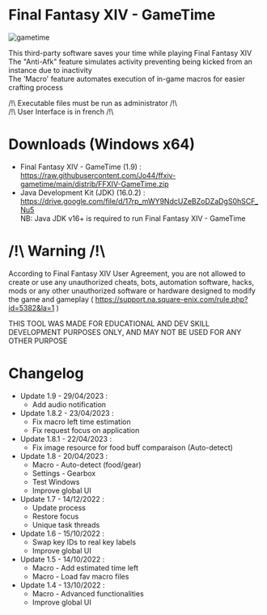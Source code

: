# Final Fantasy XIV - GameTime

![gametime](https://user-images.githubusercontent.com/38272817/235270700-5da84961-0f53-412c-bfc8-bca0fc3bcf88.png)

This third-party software saves your time while playing Final Fantasy XIV  
The "Anti-Afk" feature simulates activity preventing being kicked from an instance due to inactivity  
The 'Macro' feature automates execution of in-game macros for easier crafting process

/!\ Executable files must be run as administrator /!\  
/!\ User Interface is in french /!\  

# Downloads (Windows x64)

* Final Fantasy XIV - GameTime (1.9) :  
https://raw.githubusercontent.com/Jo44/ffxiv-gametime/main/distrib/FFXIV-GameTime.zip  
* Java Development Kit (JDK) (16.0.2) :  
https://drive.google.com/file/d/17rp_mWY9NdcUZeBZoDZaDgS0hSCF_Nu5  
NB: Java JDK v16+ is required to run Final Fantasy XIV - GameTime

# /!\ Warning /!\\

According to Final Fantasy XIV User Agreement, you are not allowed to create or use any unauthorized cheats, bots, automation software, hacks, mods or any other unauthorized software or hardware designed to modify the game and gameplay ( https://support.na.square-enix.com/rule.php?id=5382&la=1 )

THIS TOOL WAS MADE FOR EDUCATIONAL AND DEV SKILL DEVELOPMENT PURPOSES ONLY, AND MAY NOT BE USED FOR ANY OTHER PURPOSE

# Changelog

* Update 1.9 - 29/04/2023 :  
  * Add audio notification
* Update 1.8.2 - 23/04/2023 :  
  * Fix macro left time estimation  
  * Fix request focus on application 
* Update 1.8.1 - 22/04/2023 :  
  * Fix image resource for food buff comparaison (Auto-detect)
* Update 1.8 - 20/04/2023 :  
  * Macro - Auto-detect (food/gear)  
  * Settings - Gearbox  
  * Test Windows  
  * Improve global UI  
* Update 1.7 - 14/12/2022 :  
  * Update process  
  * Restore focus  
  * Unique task threads  
* Update 1.6 - 15/10/2022 :  
  * Swap key IDs to real key labels  
  * Improve global UI  
* Update 1.5 - 14/10/2022 :  
  * Macro - Add estimated time left  
  * Macro - Load fav macro files  
* Update 1.4 - 13/10/2022 :  
  * Macro - Advanced functionalities  
  * Improve global UI
